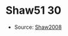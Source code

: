 <a name="material" />

# Shaw51 30
<script type="application/ld+json">
  {
    "@context": "https://schema.org/",
    "@type": "ChemicalSubstance",
    "http://purl.org/dc/terms/conformsTo":
      {
        "@type": "CreativeWork",
        "@id": "https://bioschemas.org/profiles/ChemicalSubstance/0.4-RELEASE/"
      },
    "@id": "https://egonw.github.io/nanowiki/nanowiki60.html#material",
    "name": "Shaw51 30",
    "sameAs": "http://127.0.0.1/mediawiki/index.php/Special:URIResolver/Shaw51_30"
  }
</script>


* Source: [Shaw2008](http://127.0.0.1/mediawiki/index.php/Special:URIResolver/Shaw2008)
